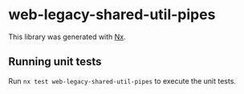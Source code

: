 # web-legacy-shared-util-pipes

This library was generated with [Nx](https://nx.dev).

## Running unit tests

Run `nx test web-legacy-shared-util-pipes` to execute the unit tests.
